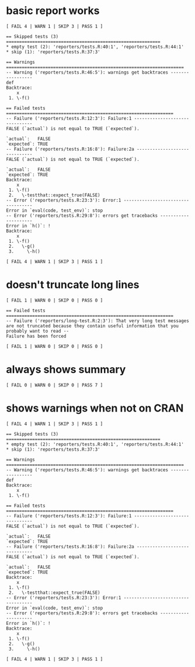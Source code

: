 # basic report works

    [ FAIL 4 | WARN 1 | SKIP 3 | PASS 1 ]
    
    == Skipped tests (3) ===========================================================
    * empty test (2): 'reporters/tests.R:40:1', 'reporters/tests.R:44:1'
    * skip (1): 'reporters/tests.R:37:3'
    
    == Warnings ====================================================================
    -- Warning ('reporters/tests.R:46:5'): warnings get backtraces -----------------
    def
    Backtrace:
        x
     1. \-f()
    
    == Failed tests ================================================================
    -- Failure ('reporters/tests.R:12:3'): Failure:1 -------------------------------
    FALSE (`actual`) is not equal to TRUE (`expected`).
    
    `actual`:   FALSE
    `expected`: TRUE 
    -- Failure ('reporters/tests.R:16:8'): Failure:2a ------------------------------
    FALSE (`actual`) is not equal to TRUE (`expected`).
    
    `actual`:   FALSE
    `expected`: TRUE 
    Backtrace:
        x
     1. \-f()
     2.   \-testthat::expect_true(FALSE)
    -- Error ('reporters/tests.R:23:3'): Error:1 -----------------------------------
    Error in `eval(code, test_env)`: stop
    -- Error ('reporters/tests.R:29:8'): errors get tracebacks ---------------------
    Error in `h()`: !
    Backtrace:
        x
     1. \-f()
     2.   \-g()
     3.     \-h()
    
    [ FAIL 4 | WARN 1 | SKIP 3 | PASS 1 ]

# doesn't truncate long lines

    [ FAIL 1 | WARN 0 | SKIP 0 | PASS 0 ]
    
    == Failed tests ================================================================
    -- Failure ('reporters/long-test.R:2:3'): That very long test messages are not truncated because they contain useful information that you probably want to read --
    Failure has been forced
    
    [ FAIL 1 | WARN 0 | SKIP 0 | PASS 0 ]

# always shows summary

    [ FAIL 0 | WARN 0 | SKIP 0 | PASS 7 ]

# shows warnings when not on CRAN

    [ FAIL 4 | WARN 1 | SKIP 3 | PASS 1 ]
    
    == Skipped tests (3) ===========================================================
    * empty test (2): 'reporters/tests.R:40:1', 'reporters/tests.R:44:1'
    * skip (1): 'reporters/tests.R:37:3'
    
    == Warnings ====================================================================
    -- Warning ('reporters/tests.R:46:5'): warnings get backtraces -----------------
    def
    Backtrace:
        x
     1. \-f()
    
    == Failed tests ================================================================
    -- Failure ('reporters/tests.R:12:3'): Failure:1 -------------------------------
    FALSE (`actual`) is not equal to TRUE (`expected`).
    
    `actual`:   FALSE
    `expected`: TRUE 
    -- Failure ('reporters/tests.R:16:8'): Failure:2a ------------------------------
    FALSE (`actual`) is not equal to TRUE (`expected`).
    
    `actual`:   FALSE
    `expected`: TRUE 
    Backtrace:
        x
     1. \-f()
     2.   \-testthat::expect_true(FALSE)
    -- Error ('reporters/tests.R:23:3'): Error:1 -----------------------------------
    Error in `eval(code, test_env)`: stop
    -- Error ('reporters/tests.R:29:8'): errors get tracebacks ---------------------
    Error in `h()`: !
    Backtrace:
        x
     1. \-f()
     2.   \-g()
     3.     \-h()
    
    [ FAIL 4 | WARN 1 | SKIP 3 | PASS 1 ]

